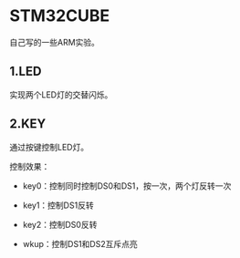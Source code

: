 # STM32CUBE 

自己写的一些ARM实验。



## 1.LED

实现两个LED灯的交替闪烁。



## 2.KEY

通过按键控制LED灯。

控制效果：

- key0：控制同时控制DS0和DS1，按一次，两个灯反转一次

- key1：控制DS1反转
- key2：控制DS0反转
- wkup：控制DS1和DS2互斥点亮



